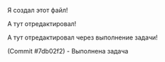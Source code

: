 Я создал этот файл!

А тут отредактировал!


А тут отредактировал через выполнение задачи!


(Commit #7db02f2) - Выполнена задача
